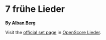 # 7 frühe Lieder

__By [Alban Berg](..)__

Visit the [official set page] in [OpenScore Lieder].

[official set page]: https://musescore.com/openscore-lieder-corpus/sets/13802986
[OpenScore Lieder]: https://musescore.com/openscore-lieder-corpus